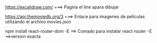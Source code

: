 https://excalidraw.com/ ===> Pagina el line apara dibujar

https://api.themoviedb.org/3 ===> Enlace para imagenes de peliculas utilizando el archivo movies.json

npm install react-router-dom -E ==>  Comado para instalar react router -E ==>version exacta 

